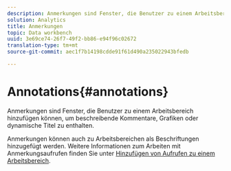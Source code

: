 ```yaml
---
description: Anmerkungen sind Fenster, die Benutzer zu einem Arbeitsbereich hinzufügen können, um beschreibende Kommentare, Grafiken oder dynamische Titel zu enthalten.
solution: Analytics
title: Anmerkungen
topic: Data workbench
uuid: 3e69ce74-26f7-49f2-bb86-e94f96c02672
translation-type: tm+mt
source-git-commit: aec1f7b14198cdde91f61d490a235022943bfedb

---
```



# Annotations{#annotations}

Anmerkungen sind Fenster, die Benutzer zu einem Arbeitsbereich hinzufügen können, um beschreibende Kommentare, Grafiken oder dynamische Titel zu enthalten.

Anmerkungen können auch zu Arbeitsbereichen als Beschriftungen hinzugefügt werden. Weitere Informationen zum Arbeiten mit Anmerkungsaufrufen finden Sie unter [Hinzufügen von Aufrufen zu einem Arbeitsbereich](../../../../home/c-get-started/c-vis/c-call-wkspc.md#concept-212b09e763044d938987b4a9c658adc0).
